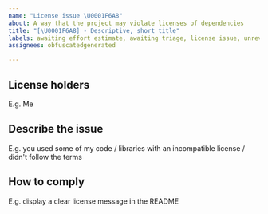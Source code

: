 ```yaml
---
name: "License issue \U0001F6A8"
about: A way that the project may violate licenses of dependencies
title: "[\U0001F6A8] - Descriptive, short title"
labels: awaiting effort estimate, awaiting triage, license issue, unreviewed
assignees: obfuscatedgenerated

---
```


## License holders
E.g. Me

## Describe the issue
E.g. you used some of my code / libraries with an incompatible license / didn't follow the terms


## How to comply
E.g. display a clear license message in the README
